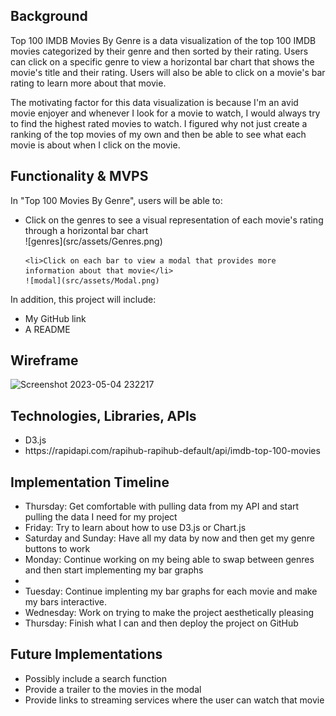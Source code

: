 <h2>Background</h1>

Top 100 IMDB Movies By Genre is a data visualization of the top 100 IMDB movies categorized by their genre and then sorted by their rating. Users can click on a specific genre to view a horizontal bar chart that shows the movie's title and their rating. Users will also be able to click on a movie's bar rating to learn more about that movie.

The motivating factor for this data visualization is because I'm an avid movie enjoyer and whenever I look for a movie to watch, I would always try to find the highest rated movies to watch. I figured why not just create a ranking of the top movies of my own and then be able to see what each movie is about when I click on the movie.

<h2>Functionality & MVPS</h2>

In "Top 100 Movies By Genre", users will be able to:
<ul>
    <li>Click on the genres to see a visual representation of each movie's rating through a horizontal bar chart</li>
    ![genres](src/assets/Genres.png)

    <li>Click on each bar to view a modal that provides more information about that movie</li>
    ![modal](src/assets/Modal.png)
</ul>

In addition, this project will include:
<ul>
    <li>My GitHub link</li>
    <li>A README</li>
</ul>

<h2>Wireframe</h2>

![Screenshot 2023-05-04 232217](https://user-images.githubusercontent.com/126521511/236371400-36e5e508-2eca-4e63-b7f2-ec9ddf9e5284.png)

<h2>Technologies, Libraries, APIs</h2>
<ul>
    <li>D3.js</li>
    <li>https://rapidapi.com/rapihub-rapihub-default/api/imdb-top-100-movies</li>
</ul>

<h2>Implementation Timeline</h2>
<ul>
    <li>Thursday: Get comfortable with pulling data from my API and start pulling the data I need for my project
    <li>Friday: Try to learn about how to use D3.js or Chart.js</li>
    <li>Saturday and Sunday: Have all my data by now and then get my genre buttons to work</li> 
    <li>Monday: Continue working on my being able to swap between genres and then start implementing my bar graphs<li>
    <li>Tuesday: Continue implenting my bar graphs for each movie and make my bars interactive.
    </li>
    <li>Wednesday: Work on trying to make the project aesthetically pleasing</li>
    <li>Thursday: Finish what I can and then deploy the project on GitHub</li>
</ul>

<h2>Future Implementations</h2>
<ul>
    <li>Possibly include a search function</li>
    <li>Provide a trailer to the movies in the modal</li>
    <li>Provide links to streaming services where the user can watch that movie</li>
<ul>